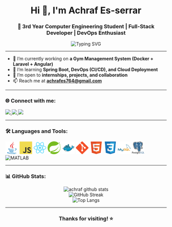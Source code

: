 <h1 align="center">Hi 👋, I'm Achraf Es-serrar</h1>
<h3 align="center">🚀 3rd Year Computer Engineering Student | Full-Stack Developer | DevOps Enthusiast</h3>

<p align="center">
  <img src="https://readme-typing-svg.herokuapp.com?font=Fira+Code&size=20&duration=2000&pause=1000&color=4AD395&center=true&vCenter=true&width=500&lines=Welcome+to+my+GitHub!;Always+learning+something+new+💡;Let's+build+great+things+together+🚀" alt="Typing SVG" />
</p>


---

- 🔭 I’m currently working on **a Gym Management System (Docker + Laravel + Angular)**
- 🌱 I’m learning **Spring Boot, DevOps (CI/CD), and Cloud Deployment**
- 🤝 I’m open to **internships, projects, and collaboration**
- 📫 Reach me at **achrafes764@gmail.com**

---

<h3 align="left">🌐 Connect with me:</h3>
<p align="left">
  <a href="https://linkedin.com/in/achraf-es-serrar-300bb2279/" target="_blank">
    <img src="https://img.shields.io/badge/LinkedIn-0077B5?style=flat&logo=linkedin&logoColor=white"/>
  </a>
  <a href="https://fb.com/profile.php?id=100080119152617" target="_blank">
    <img src="https://img.shields.io/badge/Facebook-1877F2?style=flat&logo=facebook&logoColor=white"/>
  </a>
  <a href="https://instagram.com/achraf_esserrar" target="_blank">
    <img src="https://img.shields.io/badge/Instagram-E4405F?style=flat&logo=instagram&logoColor=white"/>
  </a>
</p>

---

<h3 align="left">🛠️ Languages and Tools:</h3>
<p align="left">
  <img src="https://raw.githubusercontent.com/devicons/devicon/master/icons/java/java-original.svg" alt="Java" width="40" height="40"/>
  <img src="https://raw.githubusercontent.com/devicons/devicon/master/icons/javascript/javascript-original.svg" alt="JavaScript" width="40" height="40"/>
  <img src="https://raw.githubusercontent.com/devicons/devicon/master/icons/react/react-original.svg" alt="React" width="40" height="40"/>
  <img src="https://raw.githubusercontent.com/devicons/devicon/master/icons/spring/spring-original.svg" alt="Spring" width="40" height="40"/>
  <img src="https://raw.githubusercontent.com/devicons/devicon/master/icons/docker/docker-original.svg" alt="Docker" width="40" height="40"/>
  <img src="https://raw.githubusercontent.com/devicons/devicon/master/icons/git/git-original.svg" alt="Git" width="40" height="40"/>
  <img src="https://raw.githubusercontent.com/devicons/devicon/master/icons/html5/html5-original.svg" alt="HTML5" width="40" height="40"/>
  <img src="https://raw.githubusercontent.com/devicons/devicon/master/icons/css3/css3-original.svg" alt="CSS3" width="40" height="40"/>
  <img src="https://raw.githubusercontent.com/devicons/devicon/master/icons/mysql/mysql-original-wordmark.svg" alt="MySQL" width="40" height="40"/>
  <img src="https://raw.githubusercontent.com/devicons/devicon/master/icons/postgresql/postgresql-original-wordmark.svg" alt="PostgreSQL" width="40" height="40"/>
  <img src="https://upload.wikimedia.org/wikipedia/commons/2/21/Matlab_Logo.png" alt="MATLAB" width="40" height="40"/>
</p>

---

<h3 align="left">📊 GitHub Stats:</h3>
<p align="center">
  <img src="https://github-readme-stats.vercel.app/api?username=achrafes20&show_icons=true&theme=tokyonight&locale=en" alt="achraf github stats" />
  <br/>
  <img src="https://github-readme-streak-stats.herokuapp.com?user=achrafes20&theme=tokyonight" alt="GitHub Streak" />
  <br/>
  <img src="https://github-readme-stats.vercel.app/api/top-langs/?username=achrafes20&layout=compact&theme=tokyonight" alt="Top Langs" />
</p>

---

<h3 align="center">Thanks for visiting! ⭐️</h3>
